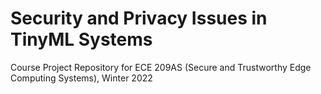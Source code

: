 # Security and Privacy Issues in TinyML Systems
Course Project Repository for ECE 209AS (Secure and Trustworthy Edge Computing Systems), Winter 2022
